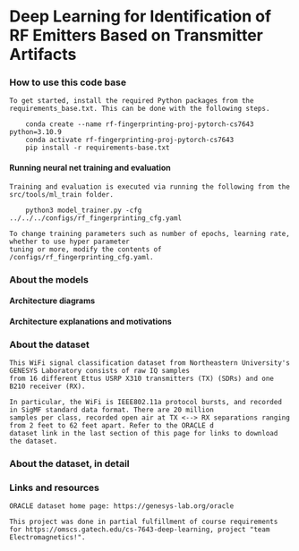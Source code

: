 # Deep Learning for Identification of RF Emitters Based on Transmitter Artifacts

### How to use this code base 

    To get started, install the required Python packages from the requirements_base.txt. This can be done with the following steps. 

        conda create --name rf-fingerprinting-proj-pytorch-cs7643 python=3.10.9
        conda activate rf-fingerprinting-proj-pytorch-cs7643
        pip install -r requirements-base.txt

#### Running neural net training and evaluation 

    Training and evaluation is executed via running the following from the src/tools/ml_train folder. 

        python3 model_trainer.py -cfg ../../../configs/rf_fingerprinting_cfg.yaml

    To change training parameters such as number of epochs, learning rate, whether to use hyper parameter 
    tuning or more, modify the contents of /configs/rf_fingerprinting_cfg.yaml. 

### About the models

#### Architecture diagrams 

#### Architecture explanations and motivations 

### About the dataset 

    This WiFi signal classification dataset from Northeastern University's GENESYS Laboratory consists of raw IQ samples 
    from 16 different Ettus USRP X310 transmitters (TX) (SDRs) and one B210 receiver (RX). 

    In particular, the WiFi is IEEE802.11a protocol bursts, and recorded in SigMF standard data format. There are 20 million
    samples per class, recorded open air at TX <--> RX separations ranging from 2 feet to 62 feet apart. Refer to the ORACLE d
    dataset link in the last section of this page for links to download the dataset.

### About the dataset, in detail

### Links and resources 

    ORACLE dataset home page: https://genesys-lab.org/oracle 

    This project was done in partial fulfillment of course requirements for https://omscs.gatech.edu/cs-7643-deep-learning, project "team Electromagnetics!". 

